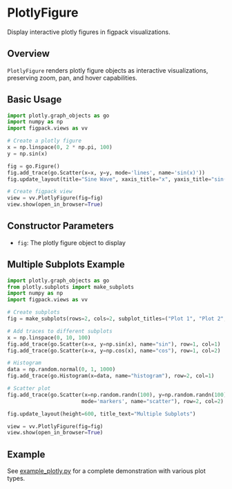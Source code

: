 # PlotlyFigure

Display interactive plotly figures in figpack visualizations.

## Overview

`PlotlyFigure` renders plotly figure objects as interactive visualizations, preserving zoom, pan, and hover capabilities.

## Basic Usage

```python
import plotly.graph_objects as go
import numpy as np
import figpack.views as vv

# Create a plotly figure
x = np.linspace(0, 2 * np.pi, 100)
y = np.sin(x)

fig = go.Figure()
fig.add_trace(go.Scatter(x=x, y=y, mode='lines', name='sin(x)'))
fig.update_layout(title="Sine Wave", xaxis_title="x", yaxis_title="sin(x)")

# Create figpack view
view = vv.PlotlyFigure(fig=fig)
view.show(open_in_browser=True)
```

## Constructor Parameters

- `fig`: The plotly figure object to display

## Multiple Subplots Example

```python
import plotly.graph_objects as go
from plotly.subplots import make_subplots
import numpy as np
import figpack.views as vv

# Create subplots
fig = make_subplots(rows=2, cols=2, subplot_titles=("Plot 1", "Plot 2", "Plot 3", "Plot 4"))

# Add traces to different subplots
x = np.linspace(0, 10, 100)
fig.add_trace(go.Scatter(x=x, y=np.sin(x), name="sin"), row=1, col=1)
fig.add_trace(go.Scatter(x=x, y=np.cos(x), name="cos"), row=1, col=2)

# Histogram
data = np.random.normal(0, 1, 1000)
fig.add_trace(go.Histogram(x=data, name="histogram"), row=2, col=1)

# Scatter plot
fig.add_trace(go.Scatter(x=np.random.randn(100), y=np.random.randn(100),
                        mode='markers', name="scatter"), row=2, col=2)

fig.update_layout(height=600, title_text="Multiple Subplots")

view = vv.PlotlyFigure(fig=fig)
view.show(open_in_browser=True)
```

## Example

See [example_plotly.py](../examples/example_plotly.py) for a complete demonstration with various plot types.
